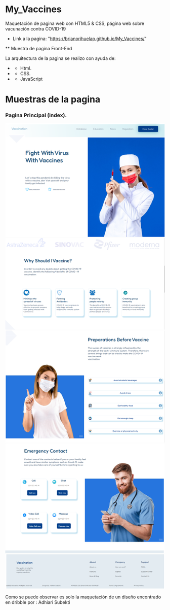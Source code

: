 # My_Vaccines
Maquetación de pagina web con HTML5 &amp; CSS, página web sobre vacunación contra COVID-19

-  Link a la pagina: "https://brianorihuelap.github.io/My_Vaccines/"

** Muestra de pagina Front-End

 La arquitectura de la pagina se realizo con ayuda de:
- - Html.
- - CSS.
- - JavaScript

# Muestras de la pagina 

### Pagina Principal (index).
![Pagina Principal](/capturas/1.1.PNG)
![Pagina Principal](/capturas/2.PNG)
![Pagina Principal](/capturas/3.PNG)
![Pagina Principal](/capturas/4.PNG)
![Pagina Principal](/capturas/5.PNG)

Como se puede observar es solo la maquetación de un diseño encontrado en dribble por : Adhiari Subekti

